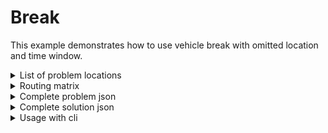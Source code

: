 # Break

This example demonstrates how to use vehicle break with omitted location and time window.

<details>
    <summary>List of problem locations</summary><p>

```json
{{#include ../../../../examples/json-pragmatic/data/break.basic.locations.json}}
```

</p></details>

<details>
    <summary>Routing matrix</summary><p>

```json
{{#include ../../../../examples/json-pragmatic/data/break.basic.matrix.json}}
```

</p></details>


<details>
    <summary>Complete problem json</summary><p>

```json
{{#include ../../../../examples/json-pragmatic/data/break.basic.problem.json}}
```

</p></details>

<details>
    <summary>Complete solution json</summary><p>

```json
{{#include ../../../../examples/json-pragmatic/data/break.basic.solution.json}}
```

</p></details>

<details>
    <summary>Usage with cli</summary><p>

```
vrp-cli pragmatic break.basic.problem.json -m break.basic.matrix.json -o break.basic.solution.json --max-generations=100
```

</p></details>
